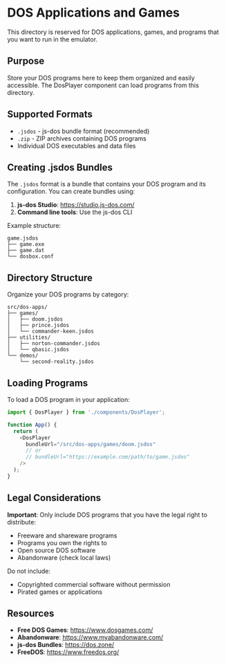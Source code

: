 # DOS Applications and Games

This directory is reserved for DOS applications, games, and programs that you want to run in the emulator.

## Purpose

Store your DOS programs here to keep them organized and easily accessible. The DosPlayer component can load programs from this directory.

## Supported Formats

- `.jsdos` - js-dos bundle format (recommended)
- `.zip` - ZIP archives containing DOS programs
- Individual DOS executables and data files

## Creating .jsdos Bundles

The `.jsdos` format is a bundle that contains your DOS program and its configuration. You can create bundles using:

1. **js-dos Studio**: https://studio.js-dos.com/
2. **Command line tools**: Use the js-dos CLI

Example structure:
```
game.jsdos
├── game.exe
├── game.dat
└── dosbox.conf
```

## Directory Structure

Organize your DOS programs by category:

```
src/dos-apps/
├── games/
│   ├── doom.jsdos
│   ├── prince.jsdos
│   └── commander-keen.jsdos
├── utilities/
│   ├── norton-commander.jsdos
│   └── qbasic.jsdos
└── demos/
    └── second-reality.jsdos
```

## Loading Programs

To load a DOS program in your application:

```typescript
import { DosPlayer } from './components/DosPlayer';

function App() {
  return (
    <DosPlayer
      bundleUrl="/src/dos-apps/games/doom.jsdos"
      // or
      // bundleUrl="https://example.com/path/to/game.jsdos"
    />
  );
}
```

## Legal Considerations

**Important**: Only include DOS programs that you have the legal right to distribute:

- Freeware and shareware programs
- Programs you own the rights to
- Open source DOS software
- Abandonware (check local laws)

Do not include:
- Copyrighted commercial software without permission
- Pirated games or applications

## Resources

- **Free DOS Games**: https://www.dosgames.com/
- **Abandonware**: https://www.myabandonware.com/
- **js-dos Bundles**: https://dos.zone/
- **FreeDOS**: https://www.freedos.org/

